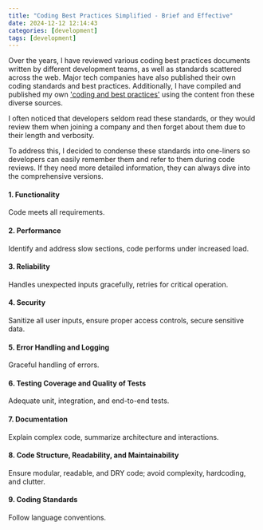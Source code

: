 ```yaml
---
title: "Coding Best Practices Simplified - Brief and Effective"
date: 2024-12-12 12:14:43
categories: [development]
tags: [development]
---
```


<p>
Over the years, I have reviewed various coding best practices documents written by different development teams, as well as standards scattered across the web. Major tech companies have also published their own coding standards and best practices. Additionally, I have compiled and published my own <a href="https://aamersadiq.github.io/2024/Coding-Standards-Uncovered-A-Detailed-Exploration-of-Best-Practices/" target="_blank">'coding and best practices'</a> using the content fron these diverse sources.

I often noticed that developers seldom read these standards, or they would review them when joining a company and then forget about them due to their length and verbosity.

To address this, I decided to condense these standards into one-liners so developers can easily remember them and refer to them during code reviews. If they need more detailed information, they can always dive into the comprehensive versions.

</p>

<p>
<h4>1. Functionality </h4>
<span>Code meets all requirements.</span>

<h4>2. Performance </h4>
<span>Identify and address slow sections, code performs under increased load.</span>

<h4>3. Reliability </h4>
<span>Handles unexpected inputs gracefully, retries for critical operation.</span>

<h4>4. Security </h4>
<span>Sanitize all user inputs, ensure proper access controls, secure sensitive data.</span>

<h4>5. Error Handling and Logging </h4>
<span>Graceful handling of errors.</span>

<h4>6. Testing Coverage and Quality of Tests </h4>
<span>Adequate unit, integration, and end-to-end tests.</span>

<h4>7. Documentation </h4>
<span>Explain complex code, summarize architecture and interactions.</span>

<h4>8. Code Structure, Readability, and Maintainability </h4>
<span>Ensure modular, readable, and DRY code; avoid complexity, hardcoding, and clutter.</span>

<h4>9. Coding Standards </h4>
<span>Follow language conventions.</span>

</p>
